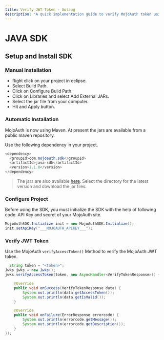 ```yaml
---
title: Verify JWT Token - Golang
description: "A quick implementation guide to verify MojoAuth token using Golang SDK."
---
```


# JAVA SDK

## Setup and Install SDK

### Manual Installation

- Right click on your project in eclipse.
- Select Build Path.
- Click on Configure Build Path.
- Click on Libraries and select Add External JARs.
- Select the jar file from your computer.
- Hit and Apply button.

### Automatic Installation

MojoAuth is now using Maven. At present the jars are available from a public maven repository.

Use the following dependency in your project.

```JAVA
<dependency>
  <groupId>com.mojoauth.sdk</groupId>
  <artifactId>java-sdk</artifactId>
  <version>1.1.0</version>
</dependency>

```

> The jars are also available [here](https://mvnrepository.com/artifact/com.mojoauth.sdk/java-sdk/1.0.0). Select the directory for the latest version and download the jar files.

### Configure Project

Before using the SDK, you must initialize the SDK with the help of following code: API Key and secret of your MojoAuth site.

```java
MojoAuthSDK.Initialize init = new MojoAuthSDK.Initialize();
init.setApiKey("___MOJOAUTH_APIKEY___");
```

### Verify JWT Token

Use the MojoAuth `verifyAccessToken()` Method to verify the MojoAuth JWT token.

```java
  String token = "<token>";
Jwks jwks = new Jwks();
jwks.verifyAccessToken(token, new AsyncHandler<VerifyTokenResponse>() {

	@Override
	public void onSuccess(VerifyTokenResponse data) {
		System.out.println(data.getAccessToken());
		System.out.println(data.getIsValid());
	}

	@Override
	public void onFailure(ErrorResponse errorcode) {
		System.out.println(errorcode.getMessage());
		System.out.println(errorcode.getDescription());
	}
});
```
